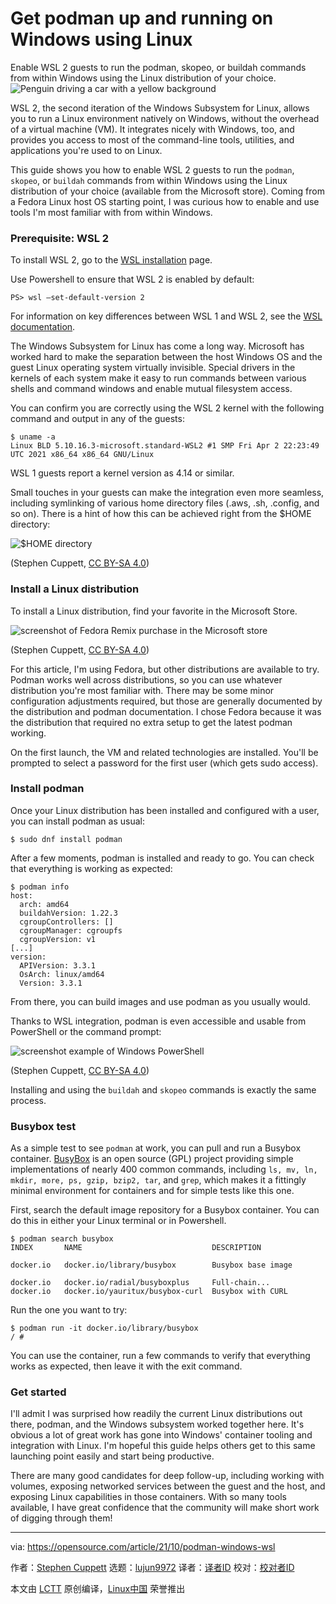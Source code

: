 [#]: subject: "Get podman up and running on Windows using Linux"
[#]: via: "https://opensource.com/article/21/10/podman-windows-wsl"
[#]: author: "Stephen Cuppett https://opensource.com/users/cuppett"
[#]: collector: "lujun9972"
[#]: translator: " "
[#]: reviewer: " "
[#]: publisher: " "
[#]: url: " "

Get podman up and running on Windows using Linux
======
Enable WSL 2 guests to run the podman, skopeo, or buildah commands from
within Windows using the Linux distribution of your choice.
![Penguin driving a car with a yellow background][1]

WSL 2, the second iteration of the Windows Subsystem for Linux, allows you to run a Linux environment natively on Windows, without the overhead of a virtual machine (VM). It integrates nicely with Windows, too, and provides you access to most of the command-line tools, utilities, and applications you're used to on Linux.

This guide shows you how to enable WSL 2 guests to run the `podman`, `skopeo`, or `buildah` commands from within Windows using the Linux distribution of your choice (available from the Microsoft store). Coming from a Fedora Linux host OS starting point, I was curious how to enable and use tools I'm most familiar with from within Windows.

### Prerequisite: WSL 2

To install WSL 2, go to the [WSL installation][2] page.

Use Powershell to ensure that WSL 2 is enabled by default:

`PS> wsl –set-default-version 2`

For information on key differences between WSL 1 and WSL 2, see the [WSL documentation][3].

The Windows Subsystem for Linux has come a long way. Microsoft has worked hard to make the separation between the host Windows OS and the guest Linux operating system virtually invisible. Special drivers in the kernels of each system make it easy to run commands between various shells and command windows and enable mutual filesystem access.

You can confirm you are correctly using the WSL 2 kernel with the following command and output in any of the guests:


```
$ uname -a
Linux BLD 5.10.16.3-microsoft.standard-WSL2 #1 SMP Fri Apr 2 22:23:49
UTC 2021 x86_64 x86_64 GNU/Linux
```

WSL 1 guests report a kernel version as 4.14 or similar.

Small touches in your guests can make the integration even more seamless, including symlinking of various home directory files (.aws, .sh, .config, and so on). There is a hint of how this can be achieved right from the $HOME directory:

![$HOME directory][4]

(Stephen Cuppett, [CC BY-SA 4.0][5])

### Install a Linux distribution

To install a Linux distribution, find your favorite in the Microsoft Store.

![screenshot of Fedora Remix purchase in the Microsoft store][6]

(Stephen Cuppett, [CC BY-SA 4.0][5])

For this article, I'm using Fedora, but other distributions are available to try. Podman works well across distributions, so you can use whatever distribution you're most familiar with. There may be some minor configuration adjustments required, but those are generally documented by the distribution and podman documentation. I chose Fedora because it was the distribution that required no extra setup to get the latest podman working.

On the first launch, the VM and related technologies are installed. You'll be prompted to select a password for the first user (which gets sudo access).

### Install podman

Once your Linux distribution has been installed and configured with a user, you can install podman as usual:

`$ sudo dnf install podman`

After a few moments, podman is installed and ready to go. You can check that everything is working as expected:


```
$ podman info
host:
  arch: amd64
  buildahVersion: 1.22.3
  cgroupControllers: []
  cgroupManager: cgroupfs
  cgroupVersion: v1
[...]
version:
  APIVersion: 3.3.1
  OsArch: linux/amd64
  Version: 3.3.1
```

From there, you can build images and use podman as you usually would.

Thanks to WSL integration, podman is even accessible and usable from PowerShell or the command prompt:

![screenshot example of Windows PowerShell][7]

(Stephen Cuppett, [CC BY-SA 4.0][5])

Installing and using the `buildah` and `skopeo` commands is exactly the same process.

### Busybox test

As a simple test to see `podman` at work, you can pull and run a Busybox container. [BusyBox][8] is an open source (GPL) project providing simple implementations of nearly 400 common commands, including `ls, mv, ln, mkdir, more, ps, gzip, bzip2, tar`, and `grep`, which makes it a fittingly minimal environment for containers and for simple tests like this one.

First, search the default image repository for a Busybox container. You can do this in either your Linux terminal or in Powershell.


```
$ podman search busybox
INDEX       NAME                             DESCRIPTION                    
docker.io   docker.io/library/busybox        Busybox base image                  
docker.io   docker.io/radial/busyboxplus     Full-chain...
docker.io   docker.io/yauritux/busybox-curl  Busybox with CURL
```

Run the one you want to try:


```
$ podman run -it docker.io/library/busybox
/ #
```

You can use the container, run a few commands to verify that everything works as expected, then leave it with the exit command.

### Get started

I'll admit I was surprised how readily the current Linux distributions out there, podman, and the Windows subsystem worked together here. It's obvious a lot of great work has gone into Windows' container tooling and integration with Linux. I'm hopeful this guide helps others get to this same launching point easily and start being productive.

There are many good candidates for deep follow-up, including working with volumes, exposing networked services between the guest and the host, and exposing Linux capabilities in those containers. With so many tools available, I have great confidence that the community will make short work of digging through them!

--------------------------------------------------------------------------------

via: https://opensource.com/article/21/10/podman-windows-wsl

作者：[Stephen Cuppett][a]
选题：[lujun9972][b]
译者：[译者ID](https://github.com/译者ID)
校对：[校对者ID](https://github.com/校对者ID)

本文由 [LCTT](https://github.com/LCTT/TranslateProject) 原创编译，[Linux中国](https://linux.cn/) 荣誉推出

[a]: https://opensource.com/users/cuppett
[b]: https://github.com/lujun9972
[1]: https://opensource.com/sites/default/files/styles/image-full-size/public/lead-images/car-penguin-drive-linux-yellow.png?itok=twWGlYAc (Penguin driving a car with a yellow background)
[2]: https://docs.microsoft.com/en-us/windows/wsl/install
[3]: https://docs.microsoft.com/en-us/windows/wsl/about
[4]: https://opensource.com/sites/default/files/uploads/home_directory_0.png (directory)
[5]: https://creativecommons.org/licenses/by-sa/4.0/
[6]: https://opensource.com/sites/default/files/uploads/fedora_remix_0.png (Fedora Remix)
[7]: https://opensource.com/sites/default/files/uploads/power_shell.png (Windows PowerShell)
[8]: https://opensource.com/article/21/8/what-busybox
